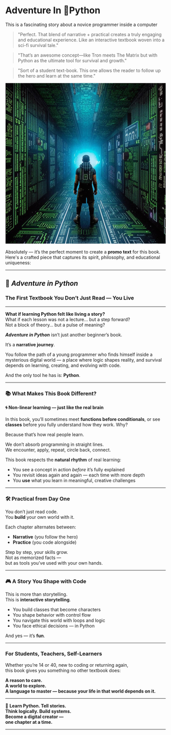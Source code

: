 # Adventure In 🐍Python

This is a fascinating story about a novice programmer inside a computer

> "Perfect. That blend of narrative + practical creates a truly engaging and educational experience. Like an interactive textbook woven into a sci-fi survival tale."

> "That’s an awesome concept—like Tron meets The Matrix but with Python as the ultimate tool for survival and growth."

> "Sort of a student text-book. This one allows the reader to follow up the hero and learn at the same time."

![logo](img/logo_adventure_in_python.png)

Absolutely — it’s the perfect moment to create a **promo text** for this book. Here's a crafted piece that captures its spirit, philosophy, and educational uniqueness:

---

## 🌌 *Adventure in Python*  
### The First Textbook You Don’t Just Read — You **Live**

---

**What if learning Python felt like living a story?**  
What if each lesson was not a lecture… but a step forward?  
Not a block of theory… but a pulse of meaning?

**_Adventure in Python_** isn’t just another beginner’s book.

It’s a **narrative journey**.

You follow the path of a young programmer who finds himself inside a mysterious digital world — a place where logic shapes reality, and survival depends on learning, creating, and evolving with code.

And the only tool he has is: **Python**.

---

### 📚 What Makes This Book Different?

#### 🌀 Non-linear learning — just like the real brain

In this book, you’ll sometimes meet **functions before conditionals**, or see **classes** before you fully understand how they work. Why?

Because that’s how real people learn.

We don’t absorb programming in straight lines.  
We encounter, apply, repeat, circle back, connect.

This book respects the **natural rhythm** of real learning:
- You see a concept in action *before* it’s fully explained  
- You revisit ideas again and again — each time with more depth  
- You **use** what you learn in meaningful, creative challenges

---

### 🛠️ Practical from Day One

You don’t just read code.  
You **build** your own world with it.

Each chapter alternates between:
- **Narrative** (you follow the hero)
- **Practice** (you code alongside)

Step by step, your skills grow.  
Not as memorized facts —  
but as tools you’ve used with your own hands.

---

### 🎮 A Story You Shape with Code

This is more than storytelling.  
This is **interactive storytelling**.

- You build classes that become characters  
- You shape behavior with control flow  
- You navigate this world with loops and logic  
- You face ethical decisions — in Python

And yes — it’s **fun**.

---

### For Students, Teachers, Self-Learners

Whether you’re 14 or 40, new to coding or returning again,  
this book gives you something no other textbook does:

**A reason to care.  
A world to explore.  
A language to master — because your life in that world depends on it.**

---

🧠 **Learn Python. Tell stories.  
Think logically. Build systems.  
Become a digital creator —  
one chapter at a time.**

---
